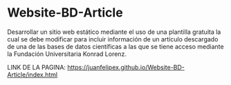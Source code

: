 # Website-BD-Article
Desarrollar un sitio web estático mediante el uso de una plantilla gratuita la cual se debe modificar para incluir información de un artículo descargado de una de las bases de datos científicas a las que se tiene acceso mediante la Fundación Universitaria Konrad Lorenz.

LINK DE LA PAGINA: https://juanfelipex.github.io/Website-BD-Article/index.html
